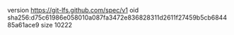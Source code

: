version https://git-lfs.github.com/spec/v1
oid sha256:d75c61986e058010a087fa3472e836828311d2611f27459b5cb684485a61ace9
size 10222
